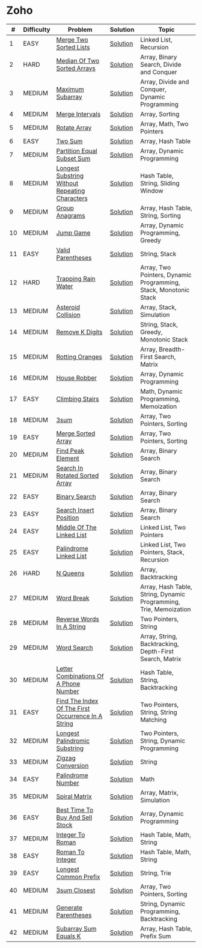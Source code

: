 # Zoho

| #  | Difficulty | Problem                                                                                                                        | Solution                                                                 | Topic                                                             |
|----|------------|--------------------------------------------------------------------------------------------------------------------------------|--------------------------------------------------------------------------|-------------------------------------------------------------------|
| 1  | EASY       | [Merge Two Sorted Lists](https://leetcode.com/problems/merge-two-sorted-lists)                                                 | [Solution](../coding/datastructures/linkedList/LinkedList.java)          | Linked List, Recursion                                            |
| 2  | HARD       | [Median Of Two Sorted Arrays](https://leetcode.com/problems/median-of-two-sorted-arrays)                                       | [Solution](../coding/algorithms/SearchingAlgorithms.java)                | Array, Binary Search, Divide and Conquer                          |
| 3  | MEDIUM     | [Maximum Subarray](https://leetcode.com/problems/maximum-subarray)                                                             | [Solution](../coding/datastructures/arrays/SubArrays.java)               | Array, Divide and Conquer, Dynamic Programming                    |
| 4  | MEDIUM     | [Merge Intervals](https://leetcode.com/problems/merge-intervals)                                                               | [Solution](../coding/datastructures/arrays/SubArrays.java)               | Array, Sorting                                                    |
| 5  | MEDIUM     | [Rotate Array](https://leetcode.com/problems/rotate-array)                                                                     | [Solution](../coding/datastructures/arrays/RotateArrays.java)            | Array, Math, Two Pointers                                         |
| 6  | EASY       | [Two Sum](https://leetcode.com/problems/two-sum)                                                                               | [Solution](../coding/datastructures/hashMapAndSet/Solutions.java)        | Array, Hash Table                                                 |
| 7  | MEDIUM     | [Partition Equal Subset Sum](https://leetcode.com/problems/partition-equal-subset-sum)                                         | [Solution](../coding/algorithms/DynamicProgramming.java)                 | Array, Dynamic Programming                                        |
| 8  | MEDIUM     | [Longest Substring Without Repeating Characters](https://leetcode.com/problems/longest-substring-without-repeating-characters) | [Solution](../coding/algorithms/SlidingWindow.java)                      | Hash Table, String, Sliding Window                                |
| 9  | MEDIUM     | [Group Anagrams](https://leetcode.com/problems/group-anagrams)                                                                 | [Solution](../coding/algorithms/SortingAlgorithms.java)                  | Array, Hash Table, String, Sorting                                |
| 10 | MEDIUM     | [Jump Game](https://leetcode.com/problems/jump-game)                                                                           | [Solution](../coding/algorithms/GreedyAlgorithms.java)                   | Array, Dynamic Programming, Greedy                                |
| 11 | EASY       | [Valid Parentheses](https://leetcode.com/problems/valid-parentheses)                                                           | [Solution](../coding/datastructures/stackAndQueue/Solution.java)         | String, Stack                                                     |
| 12 | HARD       | [Trapping Rain Water](https://leetcode.com/problems/trapping-rain-water)                                                       | [Solution](../coding/datastructures/stackAndQueue/MinStack.java)         | Array, Two Pointers, Dynamic Programming, Stack, Monotonic Stack  |
| 13 | MEDIUM     | [Asteroid Collision](https://leetcode.com/problems/asteroid-collision)                                                         | [Solution](../coding/datastructures/stackAndQueue/MinStack.java)         | Array, Stack, Simulation                                          |
| 14 | MEDIUM     | [Remove K Digits](https://leetcode.com/problems/remove-k-digits)                                                               | [Solution](../coding/datastructures/stackAndQueue/MinStack.java)         | String, Stack, Greedy, Monotonic Stack                            |
| 15 | MEDIUM     | [Rotting Oranges](https://leetcode.com/problems/rotting-oranges)                                                               | [Solution](../coding/datastructures/graph/BFSSolution.java)              | Array, Breadth-First Search, Matrix                               |
| 16 | MEDIUM     | [House Robber](https://leetcode.com/problems/house-robber)                                                                     | [Solution](../coding/algorithms/DynamicProgramming.java)                 | Array, Dynamic Programming                                        |
| 17 | EASY       | [Climbing Stairs](https://leetcode.com/problems/climbing-stairs)                                                               | [Solution](../coding/algorithms/DynamicProgramming.java)                 | Math, Dynamic Programming, Memoization                            |
| 18 | MEDIUM     | [3sum](https://leetcode.com/problems/3sum)                                                                                     | [Solution](../coding/algorithms/TwoPointerSum.java)                      | Array, Two Pointers, Sorting                                      |
| 19 | EASY       | [Merge Sorted Array](https://leetcode.com/problems/merge-sorted-array)                                                         | [Solution](../coding/algorithms/TwoPointer.java)                         | Array, Two Pointers, Sorting                                      |
| 20 | MEDIUM     | [Find Peak Element](https://leetcode.com/problems/find-peak-element)                                                           | [Solution](../coding/algorithms/SearchingAlgorithms.java)                | Array, Binary Search                                              |
| 21 | MEDIUM     | [Search In Rotated Sorted Array](https://leetcode.com/problems/search-in-rotated-sorted-array)                                 | [Solution](../coding/algorithms/SearchingAlgorithms.java)                | Array, Binary Search                                              |
| 22 | EASY       | [Binary Search](https://leetcode.com/problems/binary-search)                                                                   | [Solution](../coding/algorithms/SearchingAlgorithms.java)                | Array, Binary Search                                              |
| 23 | EASY       | [Search Insert Position](https://leetcode.com/problems/search-insert-position)                                                 | [Solution](../coding/algorithms/SearchingAlgorithms.java)                | Array, Binary Search                                              |
| 24 | EASY       | [Middle Of The Linked List](https://leetcode.com/problems/middle-of-the-linked-list)                                           | [Solution](../coding/datastructures/linkedList/LinkedList.java)          | Linked List, Two Pointers                                         |
| 25 | EASY       | [Palindrome Linked List](https://leetcode.com/problems/palindrome-linked-list)                                                 | [Solution](../coding/datastructures/linkedList/LinkedList.java)          | Linked List, Two Pointers, Stack, Recursion                       |
| 26 | HARD       | [N Queens](https://leetcode.com/problems/n-queens)                                                                             | [Solution](../coding/algorithms/recursionAndBacktracking/NQueens.java)   | Array, Backtracking                                               |
| 27 | MEDIUM     | [Word Break](https://leetcode.com/problems/word-break)                                                                         | [Solution](../coding/algorithms/recursionAndBacktracking/WordBreak.java) | Array, Hash Table, String, Dynamic Programming, Trie, Memoization |
| 28 | MEDIUM     | [Reverse Words In A String](https://leetcode.com/problems/reverse-words-in-a-string)                                           | [Solution](../coding/datastructures/string/ReverseWords.java)            | Two Pointers, String                                              |
| 29 | MEDIUM | [Word Search](https://leetcode.com/problems/word-search) | [Solution](../coding/algorithms/recursionAndBacktracking/WordSearch.java) | Array, String, Backtracking, Depth-First Search, Matrix |
| 30 | MEDIUM | [Letter Combinations Of A Phone Number](https://leetcode.com/problems/letter-combinations-of-a-phone-number) | [Solution](../coding/algorithms/recursionAndBacktracking/LetterCombination.java) | Hash Table, String, Backtracking |
| 31 | EASY | [Find The Index Of The First Occurrence In A String](https://leetcode.com/problems/find-the-index-of-the-first-occurrence-in-a-string) | [Solution](../coding/algorithms/string/KMPSearch.java) | Two Pointers, String, String Matching |
| 32 | MEDIUM | [Longest Palindromic Substring](https://leetcode.com/problems/longest-palindromic-substring) | [Solution](../coding/algorithms/twoPointerAndSlidingWindow/LongestPalindromic.java) | Two Pointers, String, Dynamic Programming |
| 33 | MEDIUM | [Zigzag Conversion](https://leetcode.com/problems/zigzag-conversion) | [Solution](../coding/datastructures/string/ZigZagConversion.java) | String |
| 34 | EASY | [Palindrome Number](https://leetcode.com/problems/palindrome-number) | [Solution](../coding/algorithms/miscellaneous/PalindromeNumber.java) | Math |
| 35 | MEDIUM | [Spiral Matrix](https://leetcode.com/problems/spiral-matrix) | [Solution](../coding/datastructures/arrays/SpiralMatrix.java) | Array, Matrix, Simulation |
| 36 | EASY | [Best Time To Buy And Sell Stock](https://leetcode.com/problems/best-time-to-buy-and-sell-stock) | [Solution](../coding/datastructures/arrays/StockBuySell.java) | Array, Dynamic Programming |
| 37 | MEDIUM | [Integer To Roman](https://leetcode.com/problems/integer-to-roman) | [Solution](../coding/datastructures/arrays/IntegerToRoman.java) | Hash Table, Math, String |
| 38 | EASY | [Roman To Integer](https://leetcode.com/problems/roman-to-integer) | [Solution](../coding/datastructures/arrays/RomanToInt.java) | Hash Table, Math, String |
| 39 | EASY | [Longest Common Prefix](https://leetcode.com/problems/longest-common-prefix) | [Solution](../coding/datastructures/string/LongestCommonPrefix.java) | String, Trie |
| 40 | MEDIUM | [3sum Closest](https://leetcode.com/problems/3sum-closest) | [Solution](../coding/algorithms/twoPointerAndSlidingWindow/ThreeSumClosest.java) | Array, Two Pointers, Sorting |
| 41 | MEDIUM | [Generate Parentheses](https://leetcode.com/problems/generate-parentheses) | [Solution](../coding/algorithms/recursionAndBacktracking/GenerateParentheses.java) | String, Dynamic Programming, Backtracking |
| 42 | MEDIUM | [Subarray Sum Equals K](https://leetcode.com/problems/subarray-sum-equals-k) | [Solution](../coding/datastructures/hashMapAndSet/SubArraySumEqualsK.java) | Array, Hash Table, Prefix Sum |
